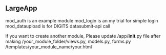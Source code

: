 ## LargeApp

mod_auth is an example module
mod_login is an my trial for simple login
mod_dataupload is for DIGITS datasubmit-api call

If you want to create another module, Please update /app/__init__.py file 
after making 
/your_module_folder/views.py, models.py, forms.py
/templates/your_module_name/your.html
